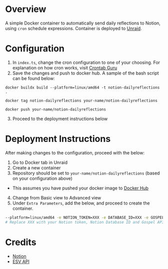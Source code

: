 # Overview

A simple Docker container to automatically send daily reflections to Notion, using `cron` schedule expressions. Container is deployed to [Unraid](https://www.unraid.net).

# Configuration

1. In `index.ts`, change the cron configuration to one of your choosing. For explanation on how cron works, visit [Crontab Guru](https://crontab.guru)
2. Save the changes and push to docker hub. A sample of the bash script can be found below:

```
docker buildx build --platform=linux/amd64 -t notion-dailyreflections .

docker tag notion-dailyreflections your-name/notion-dailyreflections

docker push your-name/notion-dailyreflections
```

3. Proceed to the deployment instructions below

# Deployment Instructions

After making changes to the configuration, proceed with the below:

1. Go to Docker tab in Unraid
2. Create a new container
3. Repository should be set to `your-name/notion-dailyreflections` (based on your configuration above)

- This assumes you have pushed your docker image to [Docker Hub](https://hub.docker.com)

4. Change from Basic view to Advanced view
5. Under `Extra Parameters`, add the below, and proceed to create the container.

```bash
--platform=linux/amd64 -e NOTION_TOKEN=XXX -e DATABASE_ID=XXX -e GOSPEL_API=XXX
# Replace XXX with your Notion token, Notion Database ID and Gospel API from https://api.esv.org
```

# Credits

- [Notion](https://www.notion.so)
- [ESV API](https://api.esv.org)
